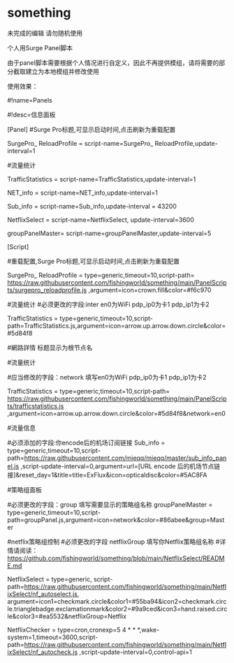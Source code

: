 # something
未完成的编辑 请勿随机使用

个人用Surge Panel脚本

由于panel脚本需要根据个人情况进行自定义，因此不再提供模组，请将需要的部分截取建立为本地模组并修改使用

使用效果：

#!name=Panels

#!desc=信息面板

[Panel]
#Surge Pro标题,可显示启动时间,点击刷新为重载配置

SurgePro_ ReloadProfile = script-name=SurgePro_ ReloadProfile,update-interval=1

#流量统计

TrafficStatistics = script-name=TrafficStatistics,update-interval=1

NET_info = script-name=NET_info,update-interval=1

Sub_info = script-name=Sub_info,update-interval = 43200

NetflixSelect = script-name=NetflixSelect, update-interval=3600

groupPanelMaster= script-name=groupPanelMaster,update-interval=5



[Script]

#重载配置,Surge Pro标题,可显示启动时间,点击刷新为重载配置

SurgePro_ ReloadProfile = type=generic,timeout=10,script-path= https://raw.githubusercontent.com/fishingworld/something/main/PanelScripts/surgepro_reloadprofile.js ,argument=icon=crown.fill&color=#f6c970

#流量统计
#必须更改的字段:inter en0为WiFi pdp_ip0为卡1 pdp_ip1为卡2

TrafficStatistics = type=generic,timeout=10,script-path=TrafficStatistics.js,argument=icon=arrow.up.arrow.down.circle&color=#5d84f8

#網路詳情 标题显示为根节点名

#流量统计

#应当修改的字段：network 填写en0为WiFi pdp_ip0为卡1 pdp_ip1为卡2

TrafficStatistics = type=generic,timeout=10,script-path= https://raw.githubusercontent.com/fishingworld/something/main/PanelScripts/trafficstatistics.js ,argument=icon=arrow.up.arrow.down.circle&color=#5d84f8&network=en0

#流量信息

#必须添加的字段:你encode后的机场订阅链接
Sub_info = type=generic,timeout=10,script-path=https://raw.githubusercontent.com/mieqq/mieqq/master/sub_info_panel.js ,script-update-interval=0,argument=url=[URL encode 后的机场节点链接]&reset_day=1&title=title=ExFlux&icon=opticaldisc&color=#5AC8FA

#策略组面板

#必须更改的字段：group 填写需要显示的策略组名称
groupPanelMaster = type=generic,timeout=10,script-path=groupPanel.js,argument=icon=network&color=#86abee&group=Master

#netflix策略组控制
#必须更改的字段 netflixGroup 填写你Netflix策略组名称
#详情请阅读：https://github.com/fishingworld/something/blob/main/NetflixSelect/README.md

NetflixSelect = type=generic, script-path=https://raw.githubusercontent.com/fishingworld/something/main/NetflixSelect/nf_autoselect.js, argument=icon1=checkmark.circle&color1=#55ba94&icon2=checkmark.circle.trianglebadge.exclamationmark&color2=#9a9ced&icon3=hand.raised.circle&color3=#ea5532&netflixGroup=Netflix

NetflixChecker = type=cron,cronexp=5 4 * * *,wake-system=1,timeout=3600,script-path=https://raw.githubusercontent.com/fishingworld/something/main/NetflixSelect/nf_autocheck.js ,script-update-interval=0,control-api=1
